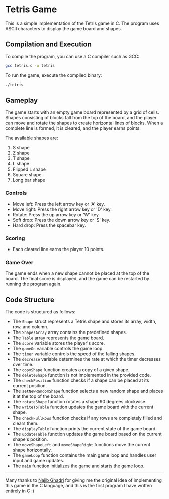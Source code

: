 # Tetris Game

This is a simple implementation of the Tetris game in C. The program uses ASCII characters to display the game board and shapes.

## Compilation and Execution

To compile the program, you can use a C compiler such as GCC:

```bash
gcc tetris.c -o tetris
```

To run the game, execute the compiled binary:

```bash
./tetris
```

## Gameplay

The game starts with an empty game board represented by a grid of cells. Shapes consisting of blocks fall from the top of the board, and the player can move and rotate the shapes to create horizontal lines of blocks. When a complete line is formed, it is cleared, and the player earns points.

The available shapes are:

1. S shape
2. Z shape
3. T shape
4. L shape
5. Flipped L shape
6. Square shape
7. Long bar shape

### Controls

- Move left: Press the left arrow key or 'A' key.
- Move right: Press the right arrow key or 'D' key.
- Rotate: Press the up arrow key or 'W' key.
- Soft drop: Press the down arrow key or 'S' key.
- Hard drop: Press the spacebar key.

### Scoring

- Each cleared line earns the player 10 points.

### Game Over

The game ends when a new shape cannot be placed at the top of the board. The final score is displayed, and the game can be restarted by running the program again.

## Code Structure

The code is structured as follows:

- The `Shape` struct represents a Tetris shape and stores its array, width, row, and column.
- The `ShapesArray` array contains the predefined shapes.
- The `Table` array represents the game board.
- The `score` variable stores the player's score.
- The `gameOn` variable controls the game loop.
- The `timer` variable controls the speed of the falling shapes.
- The `decrease` variable determines the rate at which the timer decreases over time.
- The `copyShape` function creates a copy of a given shape.
- The `deleteShape` function is not implemented in the provided code.
- The `checkPosition` function checks if a shape can be placed at its current position.
- The `setNewRandomShape` function selects a new random shape and places it at the top of the board.
- The `rotateShape` function rotates a shape 90 degrees clockwise.
- The `writeToTable` function updates the game board with the current shape.
- The `checkFullRows` function checks if any rows are completely filled and clears them.
- The `displayTable` function prints the current state of the game board.
- The `updateTable` function updates the game board based on the current shape's position.
- The `moveShapeLeft` and `moveShapeRight` functions move the current shape horizontally.
- The `gameLoop` function contains the main game loop and handles user input and game updates.
- The `main` function initializes the game and starts the game loop.

----------------

Many thanks to [Najib Ghadri](https://www.linkedin.com/in/najibghadri/) for giving me the original idea of implementing this game in the C language, and this is the first program I have written entirely in C :)
